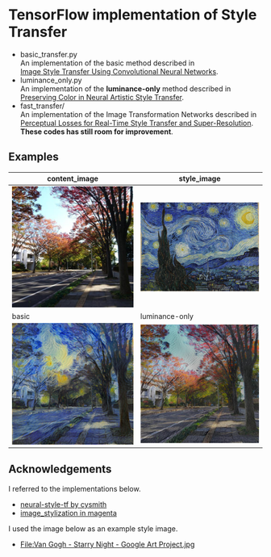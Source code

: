 TensorFlow implementation of Style Transfer
===

 - basic_transfer.py  
   An implementation of the basic method described in  
   [Image Style Transfer Using Convolutional Neural Networks](http://www.cv-foundation.org/openaccess/content_cvpr_2016/papers/Gatys_Image_Style_Transfer_CVPR_2016_paper.pdf).  
 - luminance_only.py  
   An implementation of the **luminance-only** method described in  
   [Preserving Color in Neural Artistic Style Transfer](https://arxiv.org/abs/1606.05897).  
 - fast_transfer/  
   An implementation of the Image Transformation Networks described in  
   [Perceptual Losses for Real-Time Style Transfer and Super-Resolution](https://arxiv.org/abs/1603.08155).  
   **These codes has still room for improvement**.

Examples
---
|content_image|style_image|
|--|--|
|<img src="examples/content_image.jpg" width="300">|<img src="examples/style_image.jpg" width="300">|
|basic|luminance-only|
|<img src="examples/basic_transfer.png" width="300">|<img src="examples/luminance_only.png" width="300">|

Acknowledgements
---
I referred to the implementations below.

 - [neural-style-tf by cysmith](https://github.com/cysmith/neural-style-tf)  
 - [image_stylization in magenta](https://github.com/tensorflow/magenta/tree/master/magenta/models/image_stylization)  

I used the image below as an example style image.

 - [File:Van Gogh - Starry Night - Google Art Project.jpg](https://en.wikipedia.org/wiki/File:Van_Gogh_-_Starry_Night_-_Google_Art_Project.jpg)  
